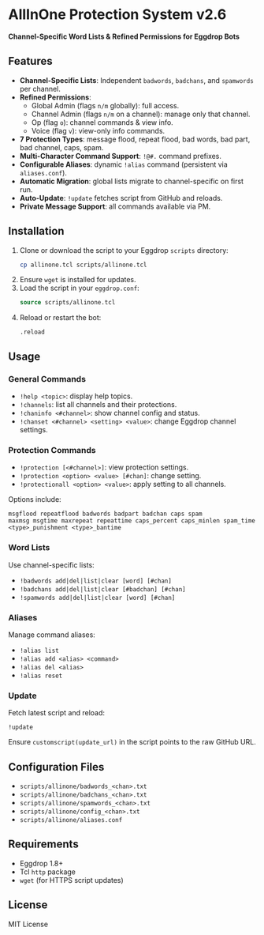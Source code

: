 # AllInOne Protection System v2.6

**Channel-Specific Word Lists & Refined Permissions for Eggdrop Bots**

## Features

- **Channel-Specific Lists**: Independent `badwords`, `badchans`, and `spamwords` per channel.
- **Refined Permissions**:
  - Global Admin (flags `n/m` globally): full access.
  - Channel Admin (flags `n/m` on a channel): manage only that channel.
  - Op (flag `o`): channel commands & view info.
  - Voice (flag `v`): view-only info commands.
- **7 Protection Types**: message flood, repeat flood, bad words, bad part, bad channel, caps, spam.
- **Multi-Character Command Support**: `!@#.` command prefixes.
- **Configurable Aliases**: dynamic `!alias` command (persistent via `aliases.conf`).
- **Automatic Migration**: global lists migrate to channel-specific on first run.
- **Auto-Update**: `!update` fetches script from GitHub and reloads.
- **Private Message Support**: all commands available via PM.

## Installation

1. Clone or download the script to your Eggdrop `scripts` directory:
   ```bash
   cp allinone.tcl scripts/allinone.tcl
   ```
2. Ensure `wget` is installed for updates.
3. Load the script in your `eggdrop.conf`:
   ```tcl
   source scripts/allinone.tcl
   ```
4. Reload or restart the bot:
   ```irc
   .reload
   ```

## Usage

### General Commands

- `!help <topic>`: display help topics.
- `!channels`: list all channels and their protections.
- `!chaninfo <#channel>`: show channel config and status.
- `!chanset <#channel> <setting> <value>`: change Eggdrop channel settings.

### Protection Commands

- `!protection [<#channel>]`: view protection settings.
- `!protection <option> <value> [#chan]`: change setting.
- `!protectionall <option> <value>`: apply setting to all channels.

Options include:
```
msgflood repeatflood badwords badpart badchan caps spam
maxmsg msgtime maxrepeat repeattime caps_percent caps_minlen spam_time
<type>_punishment <type>_bantime
```

### Word Lists

Use channel-specific lists:

- `!badwords add|del|list|clear [word] [#chan]`
- `!badchans add|del|list|clear [#badchan] [#chan]`
- `!spamwords add|del|list|clear [word] [#chan]`

### Aliases

Manage command aliases:

- `!alias list`
- `!alias add <alias> <command>`
- `!alias del <alias>`
- `!alias reset`

### Update

Fetch latest script and reload:

```
!update
```  

Ensure `customscript(update_url)` in the script points to the raw GitHub URL.

## Configuration Files

- `scripts/allinone/badwords_<chan>.txt`
- `scripts/allinone/badchans_<chan>.txt`
- `scripts/allinone/spamwords_<chan>.txt`
- `scripts/allinone/config_<chan>.txt`
- `scripts/allinone/aliases.conf`

## Requirements

- Eggdrop 1.8+  
- Tcl `http` package  
- `wget` (for HTTPS script updates)

## License

MIT License